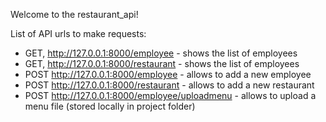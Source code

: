 Welcome to the restaurant_api!

List of API urls to make requests:

- GET, http://127.0.0.1:8000/employee - shows the list of employees
- GET, http://127.0.0.1:8000/restaurant - shows the list of employees
- POST http://127.0.0.1:8000/employee - allows to add a new employee
- POST http://127.0.0.1:8000/restaurant - allows to add a new restaurant
- POST http://127.0.0.1:8000/employee/uploadmenu - allows to upload a menu file (stored locally in project folder)
